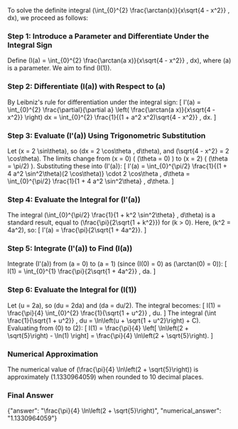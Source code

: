 
To solve the definite integral \(\int_{0}^{2} \frac{\arctan(x)}{x\sqrt{4 - x^2}} \, dx\), we proceed as follows:

### Step 1: Introduce a Parameter and Differentiate Under the Integral Sign
Define \(I(a) = \int_{0}^{2} \frac{\arctan(a x)}{x\sqrt{4 - x^2}} \, dx\), where \(a\) is a parameter. We aim to find \(I(1)\).

### Step 2: Differentiate \(I(a)\) with Respect to \(a\)
By Leibniz's rule for differentiation under the integral sign:
\[
I'(a) = \int_{0}^{2} \frac{\partial}{\partial a} \left( \frac{\arctan(a x)}{x\sqrt{4 - x^2}} \right) dx = \int_{0}^{2} \frac{1}{(1 + a^2 x^2)\sqrt{4 - x^2}} \, dx.
\]

### Step 3: Evaluate \(I'(a)\) Using Trigonometric Substitution
Let \(x = 2 \sin\theta\), so \(dx = 2 \cos\theta \, d\theta\), and \(\sqrt{4 - x^2} = 2 \cos\theta\). The limits change from \(x = 0\) ( \(\theta = 0\) ) to \(x = 2\) ( \(\theta = \pi/2\) ). Substituting these into \(I'(a)\):
\[
I'(a) = \int_{0}^{\pi/2} \frac{1}{(1 + 4 a^2 \sin^2\theta)(2 \cos\theta)} \cdot 2 \cos\theta \, d\theta = \int_{0}^{\pi/2} \frac{1}{1 + 4 a^2 \sin^2\theta} \, d\theta.
\]

### Step 4: Evaluate the Integral for \(I'(a)\)
The integral \(\int_{0}^{\pi/2} \frac{1}{1 + k^2 \sin^2\theta} \, d\theta\) is a standard result, equal to \(\frac{\pi}{2\sqrt{1 + k^2}}\) for \(k > 0\). Here, \(k^2 = 4a^2\), so:
\[
I'(a) = \frac{\pi}{2\sqrt{1 + 4a^2}}.
\]

### Step 5: Integrate \(I'(a)\) to Find \(I(a)\)
Integrate \(I'(a)\) from \(a = 0\) to \(a = 1\) (since \(I(0) = 0\) as \(\arctan(0) = 0\)):
\[
I(1) = \int_{0}^{1} \frac{\pi}{2\sqrt{1 + 4a^2}} \, da.
\]

### Step 6: Evaluate the Integral for \(I(1)\)
Let \(u = 2a\), so \(du = 2da\) and \(da = du/2\). The integral becomes:
\[
I(1) = \frac{\pi}{4} \int_{0}^{2} \frac{1}{\sqrt{1 + u^2}} \, du.
\]
The integral \(\int \frac{1}{\sqrt{1 + u^2}} \, du = \ln\left(u + \sqrt{1 + u^2}\right) + C\). Evaluating from \(0\) to \(2\):
\[
I(1) = \frac{\pi}{4} \left[ \ln\left(2 + \sqrt{5}\right) - \ln(1) \right] = \frac{\pi}{4} \ln\left(2 + \sqrt{5}\right).
\]

### Numerical Approximation
The numerical value of \(\frac{\pi}{4} \ln\left(2 + \sqrt{5}\right)\) is approximately \(1.1330964059\) when rounded to 10 decimal places.

### Final Answer
{"answer": "\\frac{\\pi}{4} \\ln\\left(2 + \\sqrt{5}\\right)", "numerical_answer": "1.1330964059"}